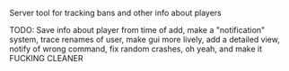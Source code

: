 Server tool for tracking bans and other info about players

TODO: Save info about player from time of add, make a "notification" system, trace renames of user, make gui more lively, add a detailed view, notify of wrong command, fix random crashes, oh yeah, and make it FUCKING CLEANER
